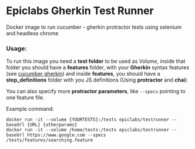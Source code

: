 # Epiclabs Gherkin Test Runner
Docker image to run cucumber - gherkin protractor tests using selenium and headless chrome

### Usage:

To run this image you need a **test folder** to be used as *Volume*, inside that folder you should have a **features** folder, with your **Gherkin** syntax features (see [cucumber gherkin](https://cucumber.io/docs/reference)) and inside **features**, you should have a **step_definitions** folder with you JS definitions (Using **protractor** and **chai**)

You can also specify more **protractor parameters**, like `--specs` pointing to one feature file.

Example command:

    docker run -it --volume {YOURTESTS}:/tests epiclabs/testrunner --baseUrl {URL} {otherparams}
    docker run -it --volume /home/tests:/tests epiclabs/testrunner --baseUrl https://www.google.com --specs /tests/features/searching.feature

